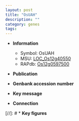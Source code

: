 ```yaml
---
layout: post
title: "OsUAH"
description: ""
category: genes
tags: 
---
```


* **Information**  
    + Symbol: OsUAH  
    + MSU: [LOC_Os12g40550](http://rice.uga.edu/cgi-bin/ORF_infopage.cgi?orf=LOC_Os12g40550)  
    + RAPdb: [Os12g0597500](http://rapdb.dna.affrc.go.jp/viewer/gbrowse_details/irgsp1?name=Os12g0597500)  

* **Publication**  

* **Genbank accession number**  

* **Key message**  

* **Connection**  

[//]: # * **Key figures**  


